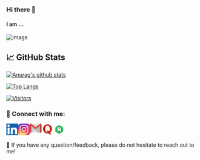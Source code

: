 ### Hi there 👋
#### I am ...

<!--
**venkata-pavani/venkata-pavani** is a ✨ _special_ ✨ repository because its `README.md` (this file) appears on your GitHub profile.

Here are some ideas to get you started:

- 🔭 I’m currently working on ...
- 🌱 I’m currently learning ...
- 👯 I’m looking to collaborate on ...
- 🤔 I’m looking for help with ...
- 💬 Ask me about ...
- 📫 How to reach me: ...
- 😄 Pronouns: ...
- ⚡ Fun fact: ...
-->
![image](https://user-images.githubusercontent.com/12963112/137175451-ae3ac72b-7eee-4132-ae15-514b2410c8b2.png)

## 📈 GitHub Stats 

[![Anurag's github stats](https://github-readme-stats.vercel.app/api?username=venkata-pavani)](https://github.com/venkata-pavani)

[![Top Langs](https://github-readme-stats.vercel.app/api/top-langs/?username=venkata-pavani&layout=compact)](https://github.com/venkata-pavani)

[![Visitors](https://visitor-badge.glitch.me/badge?page_id=venkata-pavani.venkata-pavani)](https://github.com/venkata-pavani/)


### 🤝 Connect with me:

<a href="https://www.linkedin.com/in/pavani-nrusimhadevara/"><img align="left" src="linkedin.png" alt="Pavani | LinkedIn" width="31px"/></a>
<a href="https://www.instagram.com/my_sketches26/"><img align="left" src="insta.png" alt="Pavani | Instagram" width="31px"/></a>
<a href="venkatapavani2017@gmail.com"><img align="left" src="gmail.png" alt="Pavani | Gmail" width="31px"/></a>
<a href="https://www.quora.com/profile/Pavani-N-40"><img align="left" src="quora.png" alt="Pavani | Quora" width="31px"/></a>
<a href="https://www.hackerrank.com/venkatapavani201"><img align="left" src="hckerrank.jpg" alt="Pavani | Quora" width="31px"/></a>

</br> </br>


💬 If you have any question/feedback, please do not hesitate to reach out to me!
